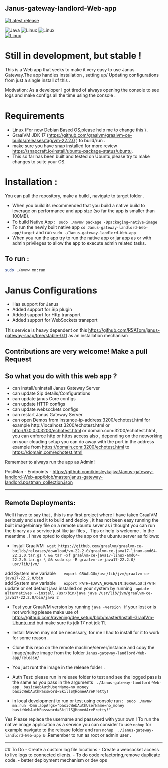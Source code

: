 ## Janus-gateway-landlord-Web-app 
[![Latest release](https://img.shields.io/badge/version-0.5-blue)](https://img.shields.io/badge/v0.1-tag-green)

![Java](https://img.shields.io/badge/Java-ED8B00?style=for-the-badge&logo=java&logoColor=white)   ![Linux](https://img.shields.io/badge/Linux-FCC624?style=for-the-badge&logo=linux&logoColor=black) ![Linux](https://img.shields.io/badge/Ubuntu-E95420?style=for-the-badge&logo=ubuntu&logoColor=white)   
[![Linux](https://svgshare.com/i/Zhy.svg)](https://svgshare.com/i/Zhy.svg)

# Still in development, but stable !

This is a Web app that seeks to make it very easy to use Janus Gateway.The app handles installation , setting up/ Updating configurations from just a single install of this .

Motivation: As a developer I got tired of always opening the console to see logs and make configs all the time using the console .


# Requirements
- Linux (For now Debian Based OS,please help me to change this ) . 
- GraalVM JDK 17 (https://github.com/graalvm/graalvm-ce-builds/releases/tag/vm-22.2.0 ) to build/run .
- make sure you have snap installed for more review https://snapcraft.io/install/ubuntu-package-status/ubuntu.
- This so far has been built and tested on Ubuntu,please try to make changes to suite your OS.


# Installation :
You can pull the repository, make a build , navigate to target folder .
- When you build its recommended  that you build a native build to leverage on performance and app size (so far the app is smaller than 100MB).
- To build Native App : ``` sudo ./mvnw package -Dpackaging=native-image```
- To run the newly built native app ``cd Janus-gateway-landlord-Web-app/target`` and run ``` sudo ./Janus-gateway-landlord-Web-app  ``` 
- When you run the app try to run the native app or jar app as or with admin privileges to allow the app to execute admin related tasks.

## To run :
```bash  
sudo ./mvnw mn:run
```

# Janus Configurations
- Has support for Janus
- Added support for Sip plugin
- Added support for Http transport
- Added support for WebSockets transport





This service is heavy dependent on this https://github.com/RSATom/janus-gateway-snap/tree/stable-0.11 as an installation mechanism 



## Contributions are very welcome! Make a pull Request


## So what you do with this web app ?
- can install/uninstall Janus Gateway Server
- can update Sip details/Configurations
- can update janus Core configs
- can update HTTP configs
- can update websockets configs
- can restart Janus Gateway Server
- can open Demos from instance-ip-address:3200/echotest.html for example http://localhost:3200/echotest.html  or http://0.0.0.0:3200/echotest.html  or domain.com:3200/echotest.html , you can enforce http or https access also , depending on the networking on your clouding setup you can do away with the port in the address example from https://domain.com:3200/echotest.html to https://domain.com/echotest.html


Remember to always run the app as Admin!

PostMan - Endpoints - https://github.com/kinsleykajiva/Janus-gateway-landlord-Web-app/blob/master/janus-gateway-landlord.postman_collection.json




<hr>

## Remote Deployments:

Well i have to say that , this is my first project where I have taken GraalVM seriously and used it to build and deploy , 
it has not been easy running the built image/binary  file  on a remote ubuntu sever as i thought you can run the binary as a service just like jar files ,.
Tips or help is welcome .
In the meantime , I have opted to deploy the app on the ubuntu server as follows:
- Install GraalVM ```  wget https://github.com/graalvm/graalvm-ce-builds/releases/download/vm-22.2.0/graalvm-ce-java17-linux-amd64-22.2.0.tar.gz \
  && tar -xf graalvm-ce-java17-linux-amd64-22.2.0.tar.gz \
  && sudo cp -R graalvm-ce-java17-22.2.0/ usr/lib/jvm/ ```

add System env variable ```    export GRAALGU=/usr/lib/jvm/graalvm-ce-java17-22.2.0/bin ```    
add System env variable ```    export PATH=$JAVA_HOME/BIN:$GRAALGU:$PATH ```   
update or set default java installed on your system by running ``` update-alternatives --install /usr/bin/java java /usr/lib/jvm/graalvm-ce-java17-22.2.0/bin/java 2```

- Test your GraalVM version by running ```java -version ```   if your lost or is not working please make use of https://github.com/ravening/dev_setup/blob/master/Install-GraalVm-Ubuntu.md but make sure its jdk 17 not jdk 11.

- Install Maven may not be necessary, for me I had to install for it to work for some reason .
- Clone this repo on the remote machine/server/instance and copy the image/native image from the folder ```Janus-gateway-landlord-Web-app/release/```
- You just runt the image in the release folder .
- Auth Test: please run in release folder to test and see the logged pass is the same as you pass in the arguments ``` ./Janus-gateway-landlord-Web-app  basicWebAuthUserName=no_money basicWebAuthPassword=SkillS@Home#ArePretty!``` 
- in local development to run or test using console run : ``` sudo ./mvnw mn:run -Dmn.appArgs="basicWebAuthUserName=no_money basicWebAuthPassword=SkillS@Home#ArePretty!"```


Yes Please replace the username and password with your own !
To run the native image application as a service you can consider to use  ``nohup`` for example navigate to the release folder and run ``` nohup  ./Janus-gateway-landlord-Web-app & ``` .Remember to run as root or admin user .
<hr>
## To Do
- Create a custom log file locations
- Create a websocket access to live logs to connected clients.
- To do code refactoring,remove duplicate code.
- better deployment mechanism or dev ops






